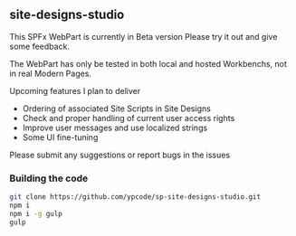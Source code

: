 ## site-designs-studio

This SPFx WebPart is currently in Beta version
Please try it out and give some feedback.

The WebPart has only be tested in both local and hosted Workbenchs, not in real Modern Pages.

Upcoming features I plan to deliver
- Ordering of associated Site Scripts in Site Designs
- Check and proper handling of current user access rights
- Improve user messages and use localized strings
- Some UI fine-tuning

Please submit any suggestions or report bugs in the issues

### Building the code

```bash
git clone https://github.com/ypcode/sp-site-designs-studio.git
npm i
npm i -g gulp
gulp
```
